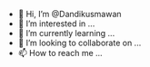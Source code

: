 - 👋 Hi, I’m @Dandikusmawan
- 👀 I’m interested in ...
- 🌱 I’m currently learning ...
- 💞️ I’m looking to collaborate on ...
- 📫 How to reach me ...

<!---
Dandikusmawan/Dandikusmawan is a ✨ special ✨ repository because its `README.md` (this file) appears on your GitHub profile.
You can click the Preview link to take a look at your changes.
--->
